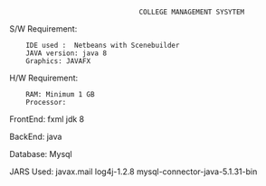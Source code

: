             						COLLEGE MANAGEMENT SYSYTEM

S/W Requirement:

		IDE used :  Netbeans with Scenebuilder
		JAVA version: java 8
		Graphics: JAVAFX


H/W Requirement:

		RAM: Minimum 1 GB
		Processor:		

FrontEnd:
		fxml
		jdk 8

BackEnd:
		java

Database:
		Mysql


JARS Used:
		javax.mail
		log4j-1.2.8
		mysql-connector-java-5.1.31-bin

		




